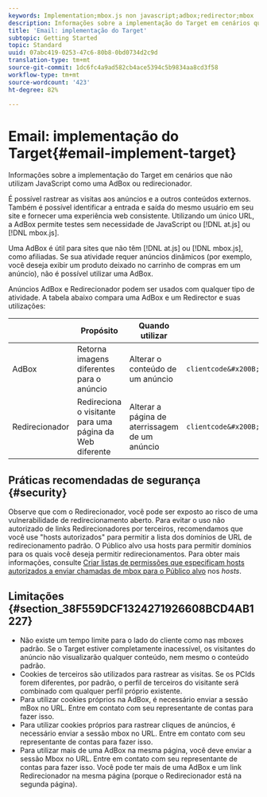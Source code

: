 ```yaml
---
keywords: Implementation;mbox.js non javascript;adbox;redirector;mbox
description: Informações sobre a implementação do Target em cenários que não utilizam JavaScript como uma AdBox ou redirecionador.
title: 'Email: implementação do Target'
subtopic: Getting Started
topic: Standard
uuid: 07abc419-0253-47c6-80b8-0bd0734d2c9d
translation-type: tm+mt
source-git-commit: 1dc6fc4a9ad582cb4ace5394c5b9834aa8cd3f58
workflow-type: tm+mt
source-wordcount: '423'
ht-degree: 82%

---
```



# Email: implementação do Target{#email-implement-target}

Informações sobre a implementação do Target em cenários que não utilizam JavaScript como uma AdBox ou redirecionador.

É possível rastrear as visitas aos anúncios e a outros conteúdos externos. Também é possível identificar a entrada e saída do mesmo usuário em seu site e fornecer uma experiência web consistente. Utilizando um único URL, a AdBox permite testes sem necessidade de JavaScript ou [!DNL at.js] ou [!DNL mbox.js].

Uma AdBox é útil para sites que não têm [!DNL at.js] ou [!DNL mbox.js], como afiliadas. Se sua atividade requer anúncios dinâmicos (por exemplo, você deseja exibir um produto deixado no carrinho de compras em um anúncio), não é possível utilizar uma AdBox.

Anúncios AdBox e Redirecionador podem ser usados com qualquer tipo de atividade. A tabela abaixo compara uma AdBox e um Redirector e suas utilizações:

|  | Propósito | Quando utilizar | Estrutura do URL | Tipo de oferta | Conteúdo da oferta |
|--- |--- |--- |--- |--- |--- |
| AdBox | Retorna imagens diferentes para o anúncio | Alterar o conteúdo de um anúncio | `clientcode&#x200B;.tt.&#x200B;omtrdc&#x200B;.net/&#x200B;m2&#x200B;/&#x200B;clientcode/ubox/&#x200B;image?` | oferta de redirecionamento | URL de uma imagem |
| Redirecionador | Redireciona o visitante para uma página da Web diferente | Alterar a página de aterrissagem de um anúncio | `clientcode&#x200B;.tt.omtrdc.net/&#x200B;m2/clientcode&#x200B;/ubox/page?` | oferta de redirecionamento | URL de uma página |

## Práticas recomendadas de segurança {#security}

Observe que com o Redirecionador, você pode ser exposto ao risco de uma vulnerabilidade de redirecionamento aberto. Para evitar o uso não autorizado de links Redirecionadores por terceiros, recomendamos que você use &quot;hosts autorizados&quot; para permitir a lista dos domínios de URL de redirecionamento padrão. O Público alvo usa hosts para permitir domínios para os quais você deseja permitir redirecionamentos. Para obter mais informações, consulte [Criar listas de permissões que especificam hosts autorizados a enviar chamadas de mbox para o Público alvo](/help/administrating-target/hosts.md#allowlist) nos *hosts*.

## Limitações {#section_38F559DCF1324271926608BCD4AB1227}

* Não existe um tempo limite para o lado do cliente como nas mboxes padrão. Se o Target estiver completamente inacessível, os visitantes do anúncio não visualizarão qualquer conteúdo, nem mesmo o conteúdo padrão.
* Cookies de terceiros são utilizados para rastrear as visitas. Se os PCIds forem diferentes, por padrão, o perfil de terceiros do visitante será combinado com qualquer perfil próprio existente.
* Para utilizar cookies próprios na AdBox, é necessário enviar a sessão mBox no URL. Entre em contato com seu representante de contas para fazer isso.
* Para utilizar cookies próprios para rastrear cliques de anúncios, é necessário enviar a sessão mbox no URL. Entre em contato com seu representante de contas para fazer isso.
* Para utilizar mais de uma AdBox na mesma página, você deve enviar a sessão Mbox no URL. Entre em contato com seu representante de contas para fazer isso. Você pode ter mais de uma AdBox e um link Redirecionador na mesma página (porque o Redirecionador está na segunda página).
